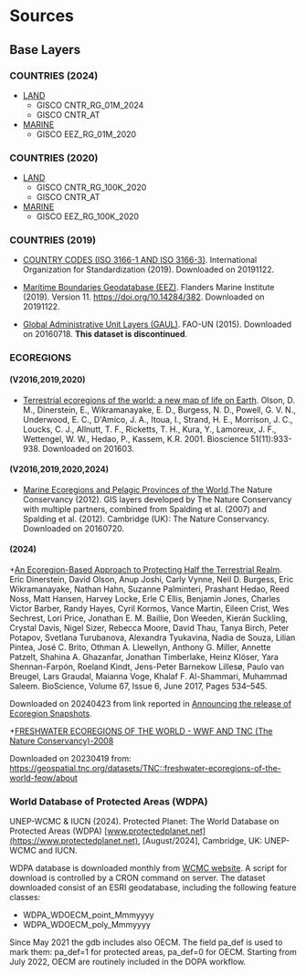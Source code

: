 # Sources

## Base Layers
### COUNTRIES (2024)

+ [LAND](https://webgate.ec.europa.eu/fpfis/wikis/display/GISCO/Countries+2024+%5BCNTR_2024%5D+_DRAFT)
  + GISCO CNTR_RG_01M_2024
  + GISCO CNTR_AT
+ [MARINE](https://webgate.ec.europa.eu/fpfis/wikis/pages/viewpage.action?pageId=577143923)
  + GISCO EEZ_RG_01M_2020

### COUNTRIES (2020)

+ [LAND](https://webgate.ec.europa.eu/fpfis/wikis/pages/viewpage.action?pageId=443752931)
  + GISCO CNTR_RG_100K_2020
  + GISCO CNTR_AT
+ [MARINE](https://webgate.ec.europa.eu/fpfis/wikis/pages/viewpage.action?pageId=577143923)
  + GISCO EEZ_RG_100K_2020


### COUNTRIES (2019)

+  [COUNTRY CODES (ISO 3166-1 AND ISO 3166-3)](https://www.iso.org/obp/ui/#search).
International Organization for Standardization (2019).
Downloaded on 20191122.

+  [Maritime Boundaries Geodatabase (EEZ)](http://www.marineregions.org/).
Flanders Marine Institute (2019). Version 11. https://doi.org/10.14284/382.
Downloaded on 20191122.

+  [Global Administrative Unit Layers (GAUL)](http://www.fao.org/geonetwork/srv/en/metadata.show?id=12691).
FAO-UN (2015).
Downloaded on 20160718. __This dataset is discontinued__.

### ECOREGIONS

#### (V2016,2019,2020)

+  [Terrestrial ecoregions of the world: a new map of life on Earth](http://www.worldwildlife.org/publications/terrestrial-ecoregions-of-the-world). Olson, D. M., Dinerstein, E., Wikramanayake, E. D., Burgess, N. D., Powell, G. V. N., Underwood, E. C., D'Amico, J. A., Itoua, I., Strand, H. E., Morrison, J. C., Loucks, C. J., Allnutt, T. F., Ricketts, T. H., Kura, Y., Lamoreux, J. F., Wettengel, W. W., Hedao, P., Kassem, K.R. 2001.
Bioscience 51(11):933-938.
Downloaded on 201603.

#### (V2016,2019,2020,2024)

+  [Marine Ecoregions and Pelagic Provinces of the World](http://data.unep-wcmc.org/datasets/38).The Nature Conservancy (2012). GIS layers developed by The Nature Conservancy with multiple partners, combined from Spalding et al. (2007) and Spalding et al. (2012). Cambridge (UK): The Nature Conservancy.
Downloaded on 20160720.

#### (2024)

+[An Ecoregion-Based Approach to Protecting Half the Terrestrial Realm](https://doi.org/10.1093/biosci/bix014). Eric Dinerstein, David Olson, Anup Joshi, Carly Vynne, Neil D. Burgess, Eric Wikramanayake, Nathan Hahn, Suzanne Palminteri, Prashant Hedao, Reed Noss, Matt Hansen, Harvey Locke, Erle C Ellis, Benjamin Jones, Charles Victor Barber, Randy Hayes, Cyril Kormos, Vance Martin, Eileen Crist, Wes Sechrest, Lori Price, Jonathan E. M. Baillie, Don Weeden, Kierán Suckling, Crystal Davis, Nigel Sizer, Rebecca Moore, David Thau, Tanya Birch, Peter Potapov, Svetlana Turubanova, Alexandra Tyukavina, Nadia de Souza, Lilian Pintea, José C. Brito, Othman A. Llewellyn, Anthony G. Miller, Annette Patzelt, Shahina A. Ghazanfar, Jonathan Timberlake, Heinz Klöser, Yara Shennan-Farpón, Roeland Kindt, Jens-Peter Barnekow Lillesø, Paulo van Breugel, Lars Graudal, Maianna Voge, Khalaf F. Al-Shammari, Muhammad Saleem. BioScience, Volume 67, Issue 6, June 2017, Pages 534–545.

Downloaded on 20240423 from link reported in [Announcing the release of Ecoregion Snapshots](https://www.oneearth.org/announcing-the-release-of-ecoregion-snapshots/).

+[FRESHWATER ECOREGIONS OF THE WORLD - WWF AND TNC (The Nature Conservancy)-2008](https://www.feow.org/)

Downloaded on 20230419 from:
https://geospatial.tnc.org/datasets/TNC::freshwater-ecoregions-of-the-world-feow/about

### World Database of Protected Areas (WDPA) 

UNEP-WCMC & IUCN (2024). Protected Planet: The World Database on Protected Areas (WDPA) [www.protectedplanet.net](https://www.protectedplanet.net), [August/2024], Cambridge, UK: UNEP-WCMC and IUCN.
 
WDPA database is downloaded monthly from [WCMC website](https://www.protected_planet.net). A script for download is controlled by a CRON command on server.
The dataset downloaded consist of an ESRI geodatabase, including the following feature classes:
 
- WDPA_WDOECM_point_Mmmyyyy
- WDPA_WDOECM_poly_Mmmyyyy
 
Since May 2021 the gdb includes also OECM. The field pa_def is used to mark them: pa_def=1 for protected areas, pa_def=0 for OECM.
Starting from July 2022, OECM are routinely included in the DOPA workflow.
